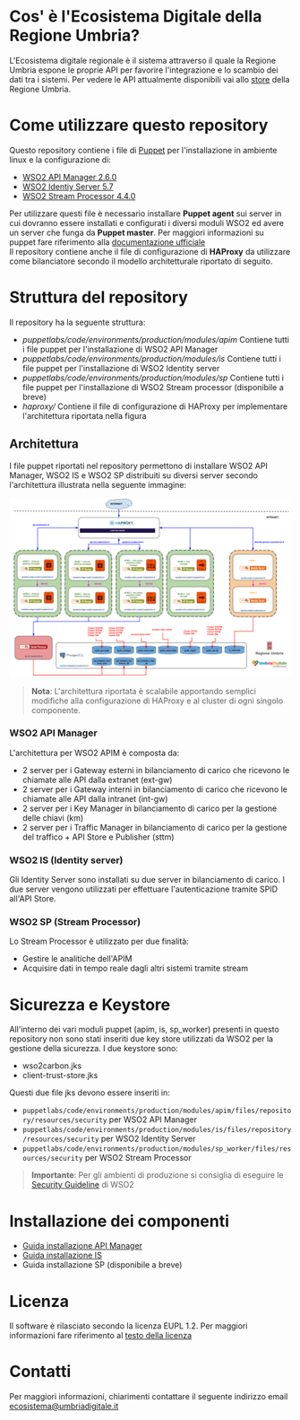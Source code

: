 # Cos' è l'Ecosistema Digitale della Regione Umbria?
L'Ecosistema digitale regionale è il sistema attraverso il quale la Regione Umbria espone le proprie API per favorire l'integrazione e lo scambio dei dati tra i sistemi. Per vedere le API attualmente disponibili vai allo [store](https://apistore.regione.umbria.it/store/) della Regione Umbria.

# Come utilizzare questo repository
Questo repository contiene i file di [Puppet](https://puppet.com/) per l'installazione in ambiente linux e la configurazione di:

- [WSO2 API Manager 2.6.0](https://docs.wso2.com/display/AM260/WSO2+API+Manager+Documentation)
- [WSO2 Identiy Server 5.7](https://docs.wso2.com/display/IS570/WSO2+Identity+Server+Documentation)
- [WSO2 Stream Processor 4.4.0](https://docs.wso2.com/display/SP440/Stream+Processor+Documentation) 

Per utilizzare questi file è necessario installare **Puppet agent** sui server in cui dovranno essere installati e configurati i diversi moduli WSO2 ed avere un server che funga da **Puppet master**.
Per maggiori informazioni su puppet fare riferimento alla [documentazione ufficiale](https://puppet.com/)  
Il repository contiene anche il file di configurazione di **HAProxy** da utilizzare come bilanciatore secondo il modello architetturale riportato di seguito.

# Struttura del repository
Il repository ha la seguente struttura:

- *puppetlabs/code/environments/production/modules/apim* Contiene tutti i file puppet per l'installazione di WSO2 API Manager
- *puppetlabs/code/environments/production/modules/is* Contiene tutti i file puppet per l'installazione di WSO2 Identity server
- *puppetlabs/code/environments/production/modules/sp* Contiene tutti i file puppet per l'installazione di WSO2 Stream processor (disponibile a breve)
- *haproxy/* Contiene il file di configurazione di HAProxy per implementare l'architettura riportata nella figura

## Architettura
I file puppet riportati nel repository permettono di installare WSO2 API Manager, WSO2 IS e WSO2 SP distribuiti su diversi server secondo l'architettura illustrata nella seguente immagine:

![Ecosistema Digitale Umbria - API](https://github.com/RegioneUmbria/Ecosistema-puppet/blob/master/images/archiettura.png)

> **Nota**: L'architettura riportata è scalabile apportando semplici modifiche alla configurazione di HAProxy e al cluster di ogni singolo componente.

### WSO2 API Manager
L'architettura per WSO2 APIM è composta da:

- 2 server per i Gateway esterni in bilanciamento di carico che ricevono le chiamate alle API dalla extranet (ext-gw)
- 2 server per i Gateway interni in bilanciamento di carico che ricevono le chiamate alle API dalla intranet (int-gw)
- 2 server per i Key Manager in bilanciamento di carico per la gestione delle chiavi (km)
- 2 server per i Traffic Manager in bilanciamento di carico per la gestione del traffico + API Store e Publisher (sttm)

### WSO2 IS (Identity server)
Gli Identity Server sono installati su due server in bilanciamento di carico. I due server vengono utilizzati per effettuare l'autenticazione tramite SPID all'API Store.

### WSO2 SP (Stream Processor)
Lo Stream Processor è utilizzato per due finalità:

- Gestire le analitiche dell'APIM
- Acquisire dati in tempo reale dagli altri sistemi tramite stream

# Sicurezza e Keystore
All'interno dei vari moduli puppet (apim, is, sp_worker) presenti in questo repository non sono stati inseriti due key store utilizzati da WSO2 per la gestione della sicurezza. I due keystore sono:

- wso2carbon.jks
- client-trust-store.jks

Questi due file jks devono essere inseriti in:

- `puppetlabs/code/environments/production/modules/apim/files/repository/resources/security` per WSO2 API Manager
- `puppetlabs/code/environments/production/modules/is/files/repository/resources/security` per WSO2 Identity Server
- `puppetlabs/code/environments/production/modules/sp_worker/files/resources/security` per WSO2 Stream Processor

> **Importante**: Per gli ambienti di produzione si consiglia di eseguire le [Security Guideline](https://docs.wso2.com/display/ADMIN44x/Security+Guidelines+for+Production+Deployment) di WSO2

# Installazione dei componenti
- [Guida installazione API Manager](./apim.md)
- [Guida installazione IS](./is.md)
- Guida installazione SP (disponibile a breve)

# Licenza
Il software è rilasciato secondo la licenza EUPL 1.2. Per maggiori informazioni fare riferimento al [testo della licenza](https://joinup.ec.europa.eu/sites/default/files/custom-page/attachment/eupl_v1.2_it.pdf)

# Contatti
Per maggiori informazioni, chiarimenti contattare il seguente indirizzo email [ecosistema@umbriadigitale.it](mailto:ecosistema@umbriadigitale.it)

